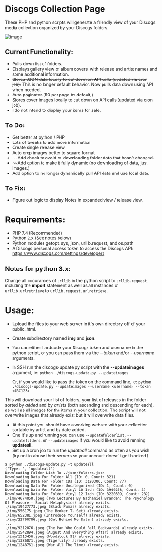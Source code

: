 # Discogs Collection Page

These PHP and python scripts will generate a friendly view of your Discogs media collection organized by your Discogs folders.

 ![image](https://user-images.githubusercontent.com/2931834/195755371-078b95ce-2621-4110-928c-4754450845eb.png)
 
## Current Functionality:
* Pulls down list of folders.
* Displays gallery view of album covers, with release and artist names and some additional information.
* ~~Stores JSON data locally to cut down on API calls (updated via cron job).~~ This is no longer default behavior. Now pulls data down using API when needed.
* Auto paginates (50 per page by default,)
* Stores cover images locally to cut down on API calls (updated via cron job).
* I do not intend to display your items for sale.

## To Do: 
* Get better at python / PHP
* Lots of tweaks to add more information
* Create single release view
* Auto crop images better to square format
* ~~Add check to avoid re-downloading folder data that hasn't changed.
* ~~Add option to make it fully dynamic (no downloading of data, just images.)
* Add option to no longer dynamically pull API data and use local data.

## To Fix:
* Figure out logic to display Notes in expanded view / release view.


# Requirements:
* PHP 7.4 (Recommended)
* Python 2.x (See notes below)
* Python modules getopt, sys, json, urllib.request, and os.path
* A Discogs personal access token to access the Discogs API: https://www.discogs.com/settings/developers

## Notes for python 3.x:
 Change all occurances of `urllib` in the python script to `urllib.request`, including the **import** statement as well as all instances of `urllib.urlretrieve` to
 `urllib.request.urlretrieve`.

# Usage:

* Upload the files to your web server in it's own directory off of your public_html.
* Create subdirectory named **img** and **json**.
* You can either hardcode your Discogs token and username in the python script, or you can pass them via the *--token* and/or *--username* arguments.
* In SSH run the discogs-update.py script with the **--updateimages** argument, ie: `python ./discogs-update.py --updateimages`

  Or, if you would like to pass the token on the command line, ie: `python ./discogs-update.py --updateimages --username <username> --token <ABC123>`
  
This will download your list of folders, your list of releases in the folder sorted by *added* and by *artists* (both ascending and descending for each), as well as all images for the items in your collection. The script will not overwrite images that already exist but it will overwrite data files.
  
* At this point you should have a working website with your collection sortable by artist and by date added.
* One it's up and running you can use `--updatefolderlist`, `--updatefolders`, or `--updateimages` if you would like to avoid running **updateall**.
* Set up a cron job to run the *updateall* command as often as you wish (try not to abuse their servers so your account doesn't get blocked.)

```
$ python ./discogs-update.py -t updateall
('Type: ', 'updateall')
Downloading Folder List To ./json/folders.json
Downloading Data For Folder All (ID: 0, Count: 321)
Downloading Data For Folder CDs (ID: 3220306, Count: 77)
Downloading Data For Folder Uncategorized (ID: 1, Count: 0)
Downloading Data For Folder Vinyl 10 Inch (ID: 3946258, Count: 2)
Downloading Data For Folder Vinyl 12 Inch (ID: 3220309, Count: 232)
./img/4674050.jpeg (Two Lectures By Nathaniel Branden: The Psychology Of Pleasure - Social Metaphysics) already exists.
./img/19427773.jpeg (Black Pumas) already exists.
./img/556175.jpeg (The Booker T. Set) already exists.
./img/652381.jpeg (Introduce Yourself) already exists.
./img/22700786.jpeg (Get Behind Me Satan) already exists.
...
./img/9212076.jpeg (The Man Who Could Fall Backwards) already exists.
./img/1542894.jpeg (August And Everything After) already exists.
./img/1513456.jpeg (Woodstock 99) already exists.
./img/1386071.jpeg (Tigerlily) already exists.
./img/1248761.jpeg (War All The Time) already exists.
```
